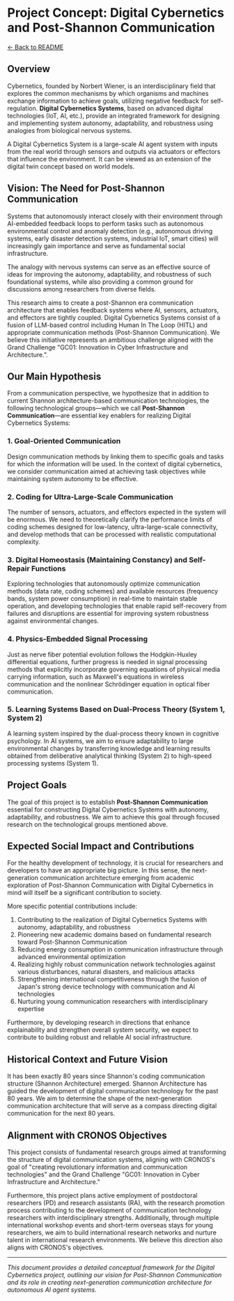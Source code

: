 # Project Concept: Digital Cybernetics and Post-Shannon Communication

[← Back to README](README.md)

## Overview

Cybernetics, founded by Norbert Wiener, is an interdisciplinary field that explores the common mechanisms by which organisms and machines exchange information to achieve goals, utilizing negative feedback for self-regulation. **Digital Cybernetics Systems**, based on advanced digital technologies (IoT, AI, etc.), provide an integrated framework for designing and implementing system autonomy, adaptability, and robustness using analogies from biological nervous systems.

A Digital Cybernetics System is a large-scale AI agent system with inputs from the real world through sensors and outputs via actuators or effectors that influence the environment. It can be viewed as an extension of the digital twin concept based on world models.

## Vision: The Need for Post-Shannon Communication

Systems that autonomously interact closely with their environment through AI-embedded feedback loops to perform tasks such as autonomous environmental control and anomaly detection (e.g., autonomous driving systems, early disaster detection systems, industrial IoT, smart cities) will increasingly gain importance and serve as fundamental social infrastructure.

The analogy with nervous systems can serve as an effective source of ideas for improving the autonomy, adaptability, and robustness of such foundational systems, while also providing a common ground for discussions among researchers from diverse fields.

This research aims to create a post-Shannon era communication architecture that enables feedback systems where AI, sensors, actuators, and effectors are tightly coupled. Digital Cybernetics Systems consist of a fusion of LLM-based control including Human In The Loop (HITL) and appropriate communication methods (Post-Shannon Communication). We believe this initiative represents an ambitious challenge aligned with the Grand Challenge "GC01: Innovation in Cyber Infrastructure and Architecture.".

## Our Main Hypothesis

From a communication perspective, we hypothesize that in addition to current Shannon architecture-based communication technologies, the following technological groups—which we call **Post-Shannon Communication**—are essential key enablers for realizing Digital Cybernetics Systems:

### 1. Goal-Oriented Communication
Design communication methods by linking them to specific goals and tasks for which the information will be used. In the context of digital cybernetics, we consider communication aimed at achieving task objectives while maintaining system autonomy to be effective.

### 2. Coding for Ultra-Large-Scale Communication
The number of sensors, actuators, and effectors expected in the system will be enormous. We need to theoretically clarify the performance limits of coding schemes designed for low-latency, ultra-large-scale connectivity, and develop methods that can be processed with realistic computational complexity.

### 3. Digital Homeostasis (Maintaining Constancy) and Self-Repair Functions
Exploring technologies that autonomously optimize communication methods (data rate, coding schemes) and available resources (frequency bands, system power consumption) in real-time to maintain stable operation, and developing technologies that enable rapid self-recovery from failures and disruptions are essential for improving system robustness against environmental changes.

### 4. Physics-Embedded Signal Processing
Just as nerve fiber potential evolution follows the Hodgkin-Huxley differential equations, further progress is needed in signal processing methods that explicitly incorporate governing equations of physical media carrying information, such as Maxwell's equations in wireless communication and the nonlinear Schrödinger equation in optical fiber communication.

### 5. Learning Systems Based on Dual-Process Theory (System 1, System 2)
A learning system inspired by the dual-process theory known in cognitive psychology. In AI systems, we aim to ensure adaptability to large environmental changes by transferring knowledge and learning results obtained from deliberative analytical thinking (System 2) to high-speed processing systems (System 1).

## Project Goals

The goal of this project is to establish **Post-Shannon Communication** essential for constructing Digital Cybernetics Systems with autonomy, adaptability, and robustness. We aim to achieve this goal through focused research on the technological groups mentioned above.

## Expected Social Impact and Contributions

For the healthy development of technology, it is crucial for researchers and developers to have an appropriate big picture. In this sense, the next-generation communication architecture emerging from academic exploration of Post-Shannon Communication with Digital Cybernetics in mind will itself be a significant contribution to society.

More specific potential contributions include:
1. Contributing to the realization of Digital Cybernetics Systems with autonomy, adaptability, and robustness
2. Pioneering new academic domains based on fundamental research toward Post-Shannon Communication
3. Reducing energy consumption in communication infrastructure through advanced environmental optimization
4. Realizing highly robust communication network technologies against various disturbances, natural disasters, and malicious attacks
5. Strengthening international competitiveness through the fusion of Japan's strong device technology with communication and AI technologies
6. Nurturing young communication researchers with interdisciplinary expertise

Furthermore, by developing research in directions that enhance explainability and strengthen overall system security, we expect to contribute to building robust and reliable AI social infrastructure.

## Historical Context and Future Vision

It has been exactly 80 years since Shannon's coding communication structure (Shannon Architecture) emerged. Shannon Architecture has guided the development of digital communication technology for the past 80 years. We aim to determine the shape of the next-generation communication architecture that will serve as a compass directing digital communication for the next 80 years.

## Alignment with CRONOS Objectives

This project consists of fundamental research groups aimed at transforming the structure of digital communication systems, aligning with CRONOS's goal of "creating revolutionary information and communication technologies" and the Grand Challenge "GC01: Innovation in Cyber Infrastructure and Architecture."

Furthermore, this project plans active employment of postdoctoral researchers (PD) and research assistants (RA), with the research promotion process contributing to the development of communication technology researchers with interdisciplinary strengths. Additionally, through multiple international workshop events and short-term overseas stays for young researchers, we aim to build international research networks and nurture talent in international research environments. We believe this direction also aligns with CRONOS's objectives.

---

*This document provides a detailed conceptual framework for the Digital Cybernetics project, outlining our vision for Post-Shannon Communication and its role in creating next-generation communication architecture for autonomous AI agent systems.*